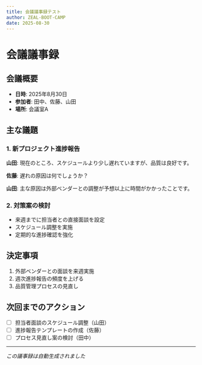 ```yaml
---
title: 会議議事録テスト
author: ZEAL-BOOT-CAMP
date: 2025-08-30
---
```


# 会議議事録

## 会議概要
- **日時**: 2025年8月30日
- **参加者**: 田中、佐藤、山田
- **場所**: 会議室A

## 主な議題

### 1. 新プロジェクト進捗報告
**山田**: 現在のところ、スケジュールより少し遅れていますが、品質は良好です。

**佐藤**: 遅れの原因は何でしょうか？

**山田**: 主な原因は外部ベンダーとの調整が予想以上に時間がかかったことです。

### 2. 対策案の検討
- 来週までに担当者との直接面談を設定
- スケジュール調整を実施
- 定期的な進捗確認を強化

## 決定事項
1. 外部ベンダーとの面談を来週実施
2. 週次進捗報告の頻度を上げる
3. 品質管理プロセスの見直し

## 次回までのアクション
- [ ] 担当者面談のスケジュール調整（山田）
- [ ] 進捗報告テンプレートの作成（佐藤）
- [ ] プロセス見直し案の検討（田中）

---
*この議事録は自動生成されました*
